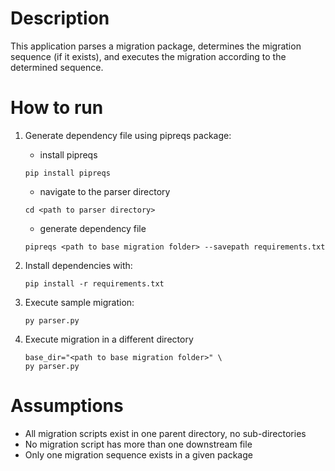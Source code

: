 # Description

This application parses a migration package, determines the migration sequence (if it exists), and executes the migration according to the determined sequence.


# How to run

1. Generate dependency file using pipreqs package:
    - install pipreqs
    ```
    pip install pipreqs
    ```

    - navigate to the parser directory
    ```
    cd <path to parser directory>
    ```

    - generate dependency file
    ```
    pipreqs <path to base migration folder> --savepath requirements.txt
    ```

2. Install dependencies with:
    ```
    pip install -r requirements.txt
    ```

3. Execute sample migration:
    ```
    py parser.py
    ```
    
4. Execute migration in a different directory
    ```
    base_dir="<path to base migration folder>" \
    py parser.py
    ```

# Assumptions
- All migration scripts exist in one parent directory, no sub-directories
- No migration script has more than one downstream file
- Only one migration sequence exists in a given package
